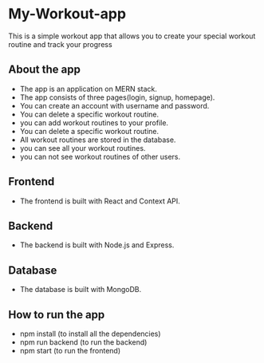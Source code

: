 # My-Workout-app
  This is a simple workout app that allows you to create your 
  special workout routine and track your progress

## About the app

- The app is an application on MERN stack.
- The app consists of three pages(login, signup, homepage).
- You can create an account with username and password.
- You can delete a specific workout routine.
- you can add workout routines to your profile.
- You can delete a specific workout routine.
- All workout routines are stored in the database.
- you can see all your workout routines.
- you can not see workout routines of other users.

## Frontend

- The frontend is built with React and Context API.

## Backend

- The backend is built with Node.js and Express.

## Database

- The database is built with MongoDB.

## How to run the app

- npm install (to install all the dependencies)
- npm run backend (to run the backend)
- npm start (to run the frontend)
